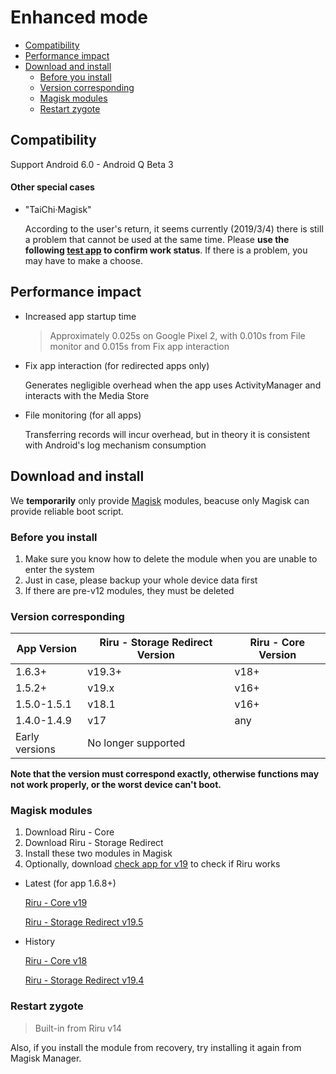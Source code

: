 # Enhanced mode

<!-- TOC depthFrom:2 depthTo:3 -->

- [Compatibility](#compatibility)
- [Performance impact](#performance-impact)
- [Download and install](#download-and-install)
    - [Before you install](#before-you-install)
    - [Version corresponding](#version-corresponding)
    - [Magisk modules](#magisk-modules)
    - [Restart zygote](#restart-zygote)

<!-- /TOC -->

## Compatibility

Support Android 6.0 - Android Q Beta 3

#### Other special cases

* "TaiChi·Magisk"

  According to the user's return, it seems currently (2019/3/4) there is still a problem that cannot be used at the same time. Please **use the following [test app](#magisk-modules) to confirm work status**. If there is a problem, you may have to make a choose.

## Performance impact

* Increased app startup time

  > Approximately 0.025s on Google Pixel 2, with 0.010s from File monitor and 0.015s from Fix app interaction

* Fix app interaction (for redirected apps only)
  
  Generates negligible overhead when the app uses ActivityManager and interacts with the Media Store

* File monitoring (for all apps)

  Transferring records will incur overhead, but in theory it is consistent with Android's log mechanism consumption

## Download and install

We **temporarily** only provide [Magisk](https://forum.xda-developers.com/apps/magisk/official-magisk-v7-universal-systemless-t3473445) modules, beacuse only Magisk can provide reliable boot script.

### Before you install

1. Make sure you know how to delete the module when you are unable to enter the system
2. Just in case, please backup your whole device data first
3. If there are pre-v12 modules, they must be deleted

### Version corresponding

| App Version    | Riru - Storage Redirect Version | Riru - Core Version |
|----------------|---------------------------------|---------------------|
| 1.6.3+         | v19.3+                          | v18+                |
| 1.5.2+         | v19.x                           | v16+                |
| 1.5.0-1.5.1    | v18.1                           | v16+                |
| 1.4.0-1.4.9    | v17                             | any                 |
| Early versions | No longer supported             |                     |

**Note that the version must correspond exactly, otherwise functions may not work properly, or the worst device can't boot.**

### Magisk modules

1. Download Riru - Core
2. Download Riru - Storage Redirect
3. Install these two modules in Magisk
4. Optionally, download [check app for v19](https://github.com/RikkaApps/Riru/releases/download/v19/app-release.apk) to check if Riru works

* Latest (for app 1.6.8+)

  [Riru - Core v19](https://github.com/RikkaApps/Riru/releases/download/v19/magisk-riru-core-v19.zip)

  [Riru - Storage Redirect v19.5](https://github.com/RikkaApps/StorageRedirect-assets/releases/download/assets/magisk-riru-storage-redirect-v19.5.zip)

* History

  [Riru - Core v18](https://github.com/RikkaApps/Riru/releases/download/v19/magisk-riru-core-v19.zip)

  [Riru - Storage Redirect v19.4](https://github.com/RikkaApps/StorageRedirect-assets/releases/download/assets/magisk-riru-storage-redirect-v19.4.zip)
  
### Restart zygote

> Built-in from Riru v14

Also, if you install the module from recovery, try installing it again from Magisk Manager.